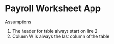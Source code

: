# Payroll Worksheet App

Assumptions
1. The header for table always start on line 2
1. Column W is always the last column of the table